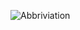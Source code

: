 ![Abbriviation](https://github.com/Vijay-Kasaudhan/Automotive-Air-Conditioner-Matlab/assets/114769602/14da10c6-bd7e-4d78-a17a-25641dd6e746)
